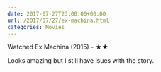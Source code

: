 ```yaml
---
date: 2017-07-27T23:00:00+00:00
url: /2017/07/27/ex-machina.html
categories: Movies
---
```

Watched Ex Machina (2015) - ★★

Looks amazing but I still have isues with the story.


